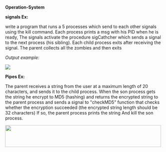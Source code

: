 ****Operation-System****

**signals Ex:**

write a program that runs a 5 processes which send to each other
signals using the kill command. Each process prints a msg with his PID
when he is ready, The signals activate the procedure
sigCathcher which sends a signal to the next process (his sibling). Each
child process exits after receiving the signal. The parent collects all the
zombies and then exits

_Output example:_

![](https://imagizer.imageshack.com/img922/9158/ddowK0.jpg)

**Pipes Ex:**

The parent receives a string from the user at a maximum length of
20 characters, and sends it to the child process. When the son process gets the string he encrypt to MD5 (hashing)
and returns the encrypted string to the parent process and sends a signal to "checkMD5" function that checks whether
the encryption succeeded (the encrypted string length should be 32 characters) If so, the parent process prints the string
And kill the son process.


<img src="https://imagizer.imageshack.com/img924/4838/ZOuPx3.jpg" width="500" height="70" >
